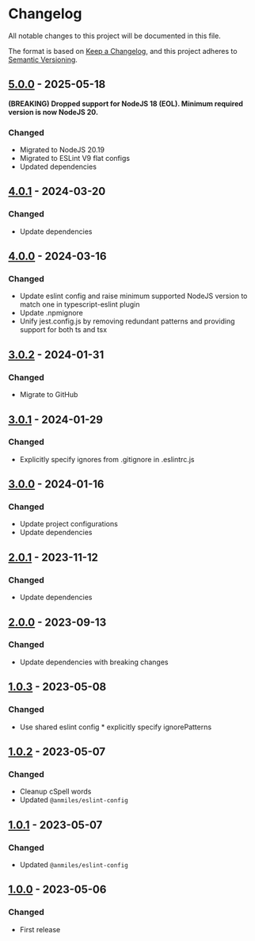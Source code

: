 # Changelog

All notable changes to this project will be documented in this file.

The format is based on [Keep a Changelog](https://keepachangelog.com/en/1.0.0/),
and this project adheres to [Semantic Versioning](https://semver.org/spec/v2.0.0.html).

## [5.0.0](../../tags/v5.0.0) - 2025-05-18
__(BREAKING) Dropped support for NodeJS 18 (EOL). Minimum required version is now NodeJS 20.__

### Changed
- Migrated to NodeJS 20.19
- Migrated to ESLint V9 flat configs
- Updated dependencies

## [4.0.1](../../tags/v4.0.1) - 2024-03-20
### Changed
- Update dependencies

## [4.0.0](../../tags/v4.0.0) - 2024-03-16
### Changed
- Update eslint config and raise minimum supported NodeJS version to match one in typescript-eslint plugin
- Update .npmignore
- Unify jest.config.js by removing redundant patterns and providing support for both ts and tsx

## [3.0.2](../../tags/v3.0.2) - 2024-01-31
### Changed
- Migrate to GitHub

## [3.0.1](../../tags/v3.0.1) - 2024-01-29
### Changed
- Explicitly specify ignores from .gitignore in .eslintrc.js

## [3.0.0](../../tags/v3.0.0) - 2024-01-16
### Changed
- Update project configurations
- Update dependencies

## [2.0.1](../../tags/v2.0.1) - 2023-11-12
### Changed
- Update dependencies

## [2.0.0](../../tags/v2.0.0) - 2023-09-13
### Changed
- Update dependencies with breaking changes

## [1.0.3](../../tags/v1.0.3) - 2023-05-08
### Changed
- Use shared eslint config * explicitly specify ignorePatterns

## [1.0.2](../../tags/v1.0.2) - 2023-05-07
### Changed
- Cleanup cSpell words
- Updated `@anmiles/eslint-config`

## [1.0.1](../../tags/v1.0.1) - 2023-05-07
### Changed
- Updated `@anmiles/eslint-config`

## [1.0.0](../../tags/v1.0.0) - 2023-05-06
### Changed
- First release
